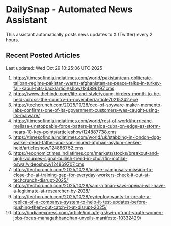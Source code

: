 # DailySnap - Automated News Assistant

This assistant automatically posts news updates to X (Twitter) every 2 hours.

## Recent Posted Articles

Last updated: Wed Oct 29 10:25:06 UTC 2025

1. https://timesofindia.indiatimes.com/world/pakistan/can-obliterate-taliban-regime-pakistan-warns-afghanistan-as-peace-talks-in-turkey-fail-kabul-hits-back/articleshow/124896197.cms
2. https://www.thehindu.com/life-and-style/young-birders-month-to-be-held-across-the-country-in-november/article70215242.ece
3. https://techcrunch.com/2025/10/28/ceo-of-spyware-maker-memento-labs-confirms-one-of-its-government-customers-was-caught-using-its-malware/
4. https://timesofindia.indiatimes.com/world/rest-of-world/hurricane-melissa-unstoppable-force-batters-jamaica-cuba-on-edge-as-storm-nears-10-key-points/articleshow/124887738.cms
5. https://timesofindia.indiatimes.com/world/uk/stabbing-in-london-dog-walker-dead-father-and-son-injured-afghan-asylum-seeker-held/articleshow/124886752.cms
6. https://economictimes.indiatimes.com/markets/stocks/breakout-and-high-volumes-signal-bullish-trend-in-cholafin-motilal-oswal/videoshow/124869707.cms
7. https://techcrunch.com/2025/10/28/inside-campusais-mission-to-close-the-ai-training-gap-for-everyday-workers-check-it-out-at-techcrunch-disrupt-2025/
8. https://techcrunch.com/2025/10/28/sam-altman-says-openai-will-have-a-legitimate-ai-researcher-by-2028/
9. https://techcrunch.com/2025/10/28/cydeploy-wants-to-create-a-replica-of-a-companys-system-to-help-it-test-updates-before-pushing-them-out-catch-it-at-disrupt-2025/
10. https://indianexpress.com/article/india/tejashwi-upfront-youth-women-jobs-focus-mahagathbandhan-unveils-manifesto-10332429/
